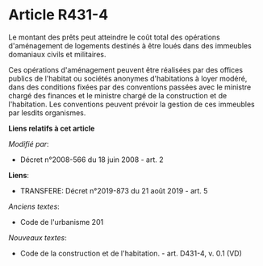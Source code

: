 # Article R431-4

Le montant des prêts peut atteindre le coût total des opérations d'aménagement de logements destinés à être loués dans des
immeubles domaniaux civils et militaires.

Ces opérations d'aménagement peuvent être réalisées par des offices publics de l'habitat ou sociétés anonymes d'habitations à
loyer modéré, dans des conditions fixées par des conventions passées avec le ministre chargé des finances et le ministre
chargé de la construction et de l'habitation. Les conventions peuvent prévoir la gestion de ces immeubles par lesdits
organismes.

**Liens relatifs à cet article**

_Modifié par_:

  - Décret n°2008-566 du 18 juin 2008 - art. 2

**Liens**:

  - TRANSFERE: Décret n°2019-873 du 21 août 2019 - art. 5

_Anciens textes_:

  - Code de l'urbanisme 201

_Nouveaux textes_:

  - Code de la construction et de l'habitation. - art. D431-4, v. 0.1 (VD)
